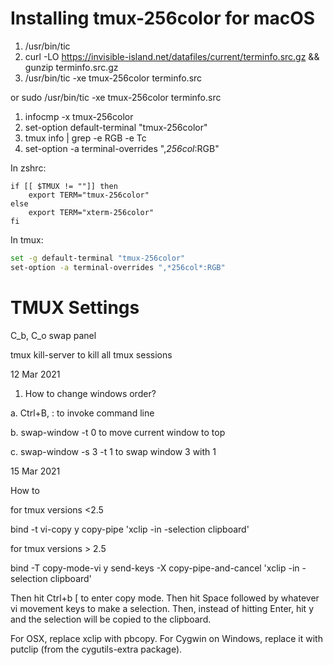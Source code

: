 # Installing tmux-256color for macOS

1. /usr/bin/tic
2. curl -LO https://invisible-island.net/datafiles/current/terminfo.src.gz && gunzip terminfo.src.gz
3. /usr/bin/tic -xe tmux-256color terminfo.src

or sudo /usr/bin/tic -xe tmux-256color terminfo.src

1. infocmp -x tmux-256color
2. set-option default-terminal "tmux-256color"
3. tmux info | grep -e RGB -e Tc
4. set-option -a terminal-overrides ",*256col*:RGB"

In zshrc:

```
if [[ $TMUX != ""]] then
	export TERM="tmux-256color"
else
	export TERM="xterm-256color"
fi
```

In tmux:

```bash
set -g default-terminal "tmux-256color"
set-option -a terminal-overrides ",*256col*:RGB"
```

# TMUX Settings

C_b, C_o swap panel

tmux kill-server to kill all tmux sessions

12 Mar 2021

1. How to change windows order?

a. Ctrl+B, : to invoke command line

b. swap-window -t 0 to move current window to top

c. swap-window -s 3 -t 1 to swap window 3 with 1

15 Mar 2021

How to

for tmux versions <2.5

bind -t vi-copy y copy-pipe 'xclip -in -selection clipboard'

for tmux versions > 2.5

bind -T copy-mode-vi y send-keys -X copy-pipe-and-cancel 'xclip -in -selection clipboard'

Then hit Ctrl+b [ to enter copy mode. Then hit Space followed by whatever vi movement keys to make a selection. Then, instead of hitting Enter, hit y and the selection will be copied to the clipboard.

For OSX, replace xclip with pbcopy. For Cygwin on Windows, replace it with putclip (from the cygutils-extra package).
